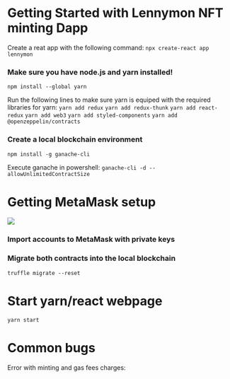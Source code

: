 # Getting Started with Lennymon NFT minting Dapp

Create a reat app with the following command:
```npx create-react app lennymon```

### Make sure you have node.js and yarn installed!

```npm install --global yarn```

Run the following lines to make sure yarn is equiped with the required libraries for yarn:
```yarn add redux```
```yarn add redux-thunk```
```yarn add react-redux```
```yarn add web3```
```yarn add styled-components```
```yarn add @openzeppelin/contracts```

### Create a local blockchain environment

```npm install -g ganache-cli```

Execute ganache in powershell:
```ganache-cli -d --allowUnlimitedContractSize```

# Getting MetaMask setup

![](https://github.com/AimenHallou/LennymonNFT/blob/master/metamask_network.png)

### Import accounts to MetaMask with private keys

### Migrate both contracts into the local blockchain

```truffle migrate --reset```

# Start yarn/react webpage 

```yarn start```




# Common bugs

Error with minting and gas fees charges:
